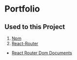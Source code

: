 # Portfolio 



## Used to this Project

1. [Npm](https://www.npmjs.com/)
2. [React-Router](https://www.npmjs.com/package/react-router)
 - [React Router Dom Documents](https://reactrouter.com/home)